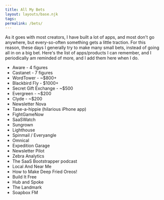 ```yaml
---
title: All My Bets
layout: layouts/base.njk
tags: 
permalink: /bets/
---
```


As it goes with most creators, I have built a lot of apps, and most don't go anywhere, but every-so-often something gets a little traction. For this reason, these days I generally try to make many small bets, instead of going all in on a big bet. Here's the list of apps/products I can remember, and I periodically am reminded of more, and I add them here when I do.

* Aware - 4 figures
* Castanet - 7 figures
* WordTower - ~$800+
* Blackbird Fly - $1000+
* Secret Gift Exchange - ~$500
* Evergreen - ~$200
* Clyde - ~$200
* Newsletter Nova
* Tase-a-hippie (hilarious iPhone app)
* FightGameNow
* SaaSWatch
* Sungrown
* Lighthouse
* Spinmail / Everyangle
* Omnical
* Expedition Garage
* Newsletter Pilot
* Zebra Analytics
* The SaaS Bootstrapper podcast
* Local And Near Me
* How to Make Deep Fried Oreos!
* Build It Free
* Hub and Spoke
* The Landmark
* Soapbox FM

